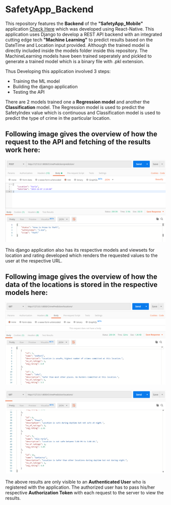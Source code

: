 # SafetyApp_Backend

This repository features the <b>Backend</b> of the <b>"SafetyApp_Mobile"</b> application [Check Here](https://drive.google.com/file/d/1IxlGymqZNfHKW4ILyzy0SjYDcd-IOuc1/view)  which was developed using React-Native.
This application uses Django to develop a REST API backend with an integrated cutting edge tech <b>"Machine Learning"</b> to predict results based on the DateTime and Location input provided. Although the trained model is directly included inside the models folder 
inside this repository. The MachineLearning models have been trained seperately and pickled to generate a trained model
which is a binary file with .pkl extension.

Thus Developing this application involved 3 steps:
- Training the ML model
- Building the django application
- Testing the API

There are 2 models trained one a <b>Regression model</b> and another the <b>Classification</b> model. The Regression model is used
to predict the SafetyIndex value which is continuous and Classification model is used to predict the type of crime 
in the particular location.

## Following image gives the overview of how the request to the API and fetching of the results work here:
<p align="center">
  <img src="./Screenshots/Prediction.PNG" title="Predicting Crime and Safety Index Value">
</p>

This django application also has its respective models and viewsets for location and rating developed which renders the requested
values to the user at the respective URL.

## Following image gives the overview of how the data of the locations is stored in the respective models here:

<p align="center">
  <img src="./Screenshots/Locations1.PNG" title="Location List">
</p>
<p align="center">
  <img src="./Screenshots/Locations2.PNG" title="Location List">
</p>

The above results are only visible to an <b>Authenticated User</b> who is registered with the application. The authorized user has to pass his/her respective <b>Authorization Token</b> with each request to the server to view the results.
